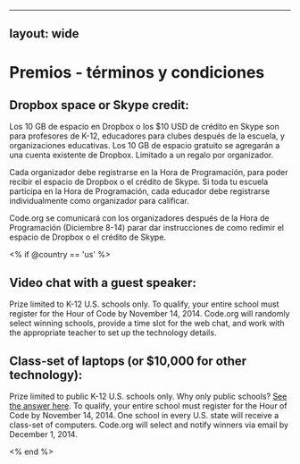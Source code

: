 * * *

## layout: wide

# Premios - términos y condiciones

## Dropbox space or Skype credit:

Los 10 GB de espacio en Dropbox o los $10 USD de crédito en Skype son para profesores de K-12, educadores para clubes después de la escuela, y organizaciones educativas. Los 10 GB de espacio gratuito se agregarán a una cuenta existente de Dropbox. Limitado a un regalo por organizador.

Cada organizador debe registrarse en la Hora de Programación, para poder recibir el espacio de Dropbox o el crédito de Skype. Si toda tu escuela participa en la Hora de Programación, cada educador debe registrarse individualmente como organizador para calificar.

Code.org se comunicará con los organizadores después de la Hora de Programación (Diciembre 8-14) parar dar instrucciones de como redimir el espacio de Dropbox o el crédito de Skype.

<% if @country == 'us' %>

## Video chat with a guest speaker:

Prize limited to K-12 U.S. schools only. To qualify, your entire school must register for the Hour of Code by November 14, 2014. Code.org will randomly select winning schools, provide a time slot for the web chat, and work with the appropriate teacher to set up the technology details.

## Class-set of laptops (or $10,000 for other technology):

Prize limited to public K-12 U.S. schools only. Why only public schools? [See the answer here][1]. To qualify, your entire school must register for the Hour of Code by November 14, 2014. One school in every U.S. state will receive a class-set of computers. Code.org will select and notify winners via email by December 1, 2014.

 [1]: http://www.hourofcode.com/us#faq

<% end %>
